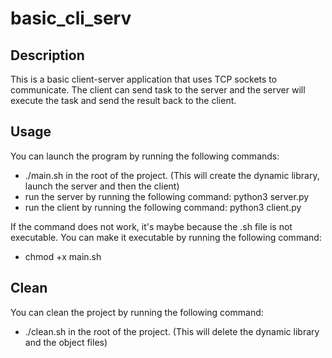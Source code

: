 # basic_cli_serv

## Description

This is a basic client-server application that uses TCP sockets to communicate. The client can send task to the server and the server will execute the task and send the result back to the client.

## Usage

You can launch the program by running the following commands:

- ./main.sh in the root of the project. (This will create the dynamic library, launch the server and then the client)
- run the server by running the following command: python3 server.py
- run the client by running the following command: python3 client.py

If the command does not work, it's maybe because the .sh file is not executable. You can make it executable by running the following command:

- chmod +x main.sh

## Clean

You can clean the project by running the following command:

- ./clean.sh in the root of the project. (This will delete the dynamic library and the object files)